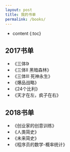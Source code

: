 ```yaml
---
layout: post
title: 我的书单
permalink: /books/
---
```


* content
{:toc}


2017书单
-----------------------------------------------------------------

+ 《三体I》
+ 《三体II 黑暗森林》
+ 《三体III 死神永生》
+ 《爆品战略》
+ 《24个比利》
+ 《天才在左，疯子在右》

2018书单
----------------------------------------------------------------
+ 《创业家的创意训练》
+ 《人类简史》
+ 《未来简史》
+ 《程序员的数学-概率统计》
